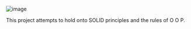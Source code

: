 ![image](https://github.com/user-attachments/assets/da4a3700-4864-429c-afa9-60906bb3a751)

This project attempts to hold onto SOLID principles and the rules of O O P.
